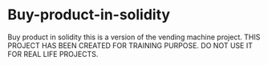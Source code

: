 # Buy-product-in-solidity
Buy product in solidity
this is a version of the vending machine project.
THIS PROJECT HAS BEEN CREATED FOR TRAINING PURPOSE. DO NOT USE IT FOR REAL LIFE PROJECTS.
